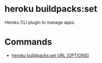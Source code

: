 heroku buildpacks:set
=====================

Heroku CLI plugin to manage apps.
# Commands

* [heroku buildpacks:set URL [OPTIONS]](#buildpacksset)

